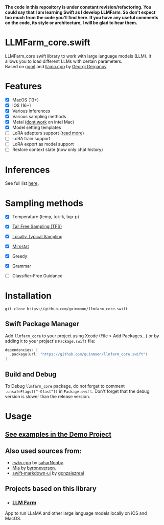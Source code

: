 **The code in this repository is under constant revision/refactoring. You could say that I am learning Swift as I develop LLMFarm. So don't expect too much from the code you'll find here. 
If you have any useful comments on the code, its style or architecture, I will be glad to hear them.**

# LLMFarm_core.swift
LLMFarm_core swift library to work with large language models (LLM). It allows you to load different LLMs with certain parameters.<br>
Based on [ggml](https://github.com/ggerganov/ggml) and [llama.cpp](https://github.com/ggerganov/llama.cpp) by [Georgi Gerganov](https://github.com/ggerganov).

# Features

- [x] MacOS (13+)
- [x] iOS (16+)
- [x] Various inferences
- [x] Various sampling methods
- [x] Metal ([dont work](https://github.com/ggerganov/llama.cpp/issues/2407#issuecomment-1699544808) on intel Mac)
- [x] Model setting templates
- [ ] LoRA adapters support ([read more](https://github.com/guinmoon/LLMFarm/blob/main/lora.md))
- [ ] LoRA train support
- [ ] LoRA export as model support
- [ ] Restore context state (now only chat history) 

# Inferences

See full list [here](https://github.com/ggerganov/llama.cpp).
  
# Sampling methods
- [x] Temperature (temp, tok-k, top-p)
- [x] [Tail Free Sampling (TFS)](https://www.trentonbricken.com/Tail-Free-Sampling/)
- [x] [Locally Typical Sampling](https://arxiv.org/abs/2202.00666)
- [x] [Mirostat](https://arxiv.org/abs/2007.14966)
- [x] Greedy
- [x] Grammar 
- [ ] Classifier-Free Guidance


# Installation
```
git clone https://github.com/guinmoon/llmfarm_core.swift
```

## Swift Package Manager

Add `llmfarm_core` to your project using Xcode (File > Add Packages...) or by adding it to your project's `Package.swift` file:

```swift
dependencies: [
  .package(url: "https://github.com/guinmoon/llmfarm_core.swift")
]
```

## Build and Debug 

To Debug `llmfarm_core` package, do not forget to comment `.unsafeFlags(["-Ofast"])` in `Package.swift`.
Don't forget that the debug version is slower than the release version.

# Usage

## [See examples in the Demo Project](/DemoProject)

## Also used sources from:
* [rwkv.cpp](https://github.com/saharNooby/rwkv.cpp) by [saharNooby](https://github.com/saharNooby).
* [Mia](https://github.com/byroneverson/Mia) by [byroneverson](https://github.com/byroneverson).
* [swift-markdown-ui](https://github.com/gonzalezreal/swift-markdown-ui) by [gonzalezreal](https://github.com/gonzalezreal)

## Projects based on this library
 * ### [LLM Farm](https://github.com/guinmoon/LLMFarm)
App to run LLaMA and other large language models locally on iOS and MacOS.
